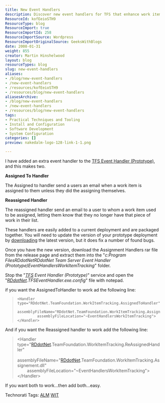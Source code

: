 ```yaml
---
title: New Event Handlers
description: Discover new event handlers for TFS that enhance work item tracking. Learn how to implement the Assigned To and Reassigned handlers easily!
ResourceId: kofEeioSTH9
ResourceType: blog
ResourceImport: true
ResourceImportId: 258
ResourceImportSource: Wordpress
ResourceImportOriginalSource: GeeksWithBlogs
date: 2008-01-31
weight: 855
creator: Martin Hinshelwood
layout: blog
resourceTypes: blog
slug: new-event-handlers
aliases:
- /blog/new-event-handlers
- /new-event-handlers
- /resources/kofEeioSTH9
- /resources/blog/new-event-handlers
aliasesArchive:
- /blog/new-event-handlers
- /new-event-handlers
- /resources/blog/new-event-handlers
tags:
- Practical Techniques and Tooling
- Install and Configuration
- Software Development
- System Configuration
categories: []
preview: nakedalm-logo-128-link-1-1.png

---
```

I have added an extra event handler to the [TFS Event Handler (Prototype)](https://www.codeplex.com/Release/ProjectReleases.aspx?ProjectName=TFSEventHandler&ReleaseId=5057), and this makes two.

**Assigned To Handler**

The Assigned to handler send a users an email when a work item is assigned to them unless they did the assigning themselves.

**Reassigned Handler**

The reassigned handler send an email to a user to whom a work item used to be assigned, letting them know that they no longer have that piece of work in their list.

These handlers are easily added to a current deployment and are packaged together. You will need to update the version of your prototype deployment by [downloading](https://www.codeplex.com/Release/ProjectReleases.aspx?ProjectName=TFSEventHandler&ReleaseId=5057) the latest version, but it does fix a number of found bugs.

Once you have the new version, download the Assignment Handlers rar file from the release page and extract them into the "_c:Program FilesRDdotNetRDdotNet Team Server Event Handler (Prototype)EventHandlersWorkItemTracking_" folder.

Stop the "_[TFS](http://msdn2.microsoft.com/en-us/teamsystem/aa718934.aspx "Team Foundation Server") Event Handler (Prototype)_" service and open the "_[RDdotNet](http://www.rddotnet.com "RDdotNet - Reality Dysfunction .NET").TFSEventHandler.exe.config_" file with notepad.

if you want the AssignedToHandler to work ad the following line:

> ```
> <Handler type="RDdotNet.TeamFoundation.WorkItemTracking.AssignedToHandler"
>          assemblyFileName="RDdotNet.TeamFoundation.WorkItemTracking.Assignement.dll"
>          assemblyFileLocation="~EventHandlersWorkItemTracking">
> </Handler>
> ```

And if you want the Reassigned handler to work add the following line:

> <Handler type\="[RDdotNet](http://www.rddotnet.com "RDdotNet - Reality Dysfunction .NET").TeamFoundation.WorkItemTracking.ReAssignedHandler"  
>         assemblyFileName\="[RDdotNet](http://www.rddotnet.com "RDdotNet - Reality Dysfunction .NET").TeamFoundation.WorkItemTracking.Assignement.dll"  
>         assemblyFileLocation\="~EventHandlersWorkItemTracking"\>  
> </Handler\>

[](http://11011.net/software/vspaste)

If you want both to work...then add both...easy.

Technorati Tags: [ALM](http://technorati.com/tags/ALM) [WIT](http://technorati.com/tags/WIT)
